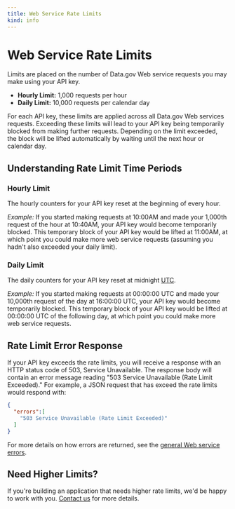 ```yaml
---
title: Web Service Rate Limits
kind: info
---
```


# Web Service Rate Limits

Limits are placed on the number of Data.gov Web service requests you may make using your API key.

- **Hourly Limit:** 1,000 requests per hour
- **Daily Limit:** 10,000 requests per calendar day

For each API key, these limits are applied across all Data.gov Web services requests. Exceeding these limits will lead to your API key being temporarily blocked from making further requests. Depending on the limit exceeded, the block will be lifted automatically by waiting until the next hour or calendar day.

## Understanding Rate Limit Time Periods

### Hourly Limit

The hourly counters for your API key reset at the beginning of every hour.

*Example:* If you started making requests at 10:00AM and made your 1,000th request of the hour at 10:40AM, your API key would become temporarily blocked. This temporary block of your API key would be lifted at 11:00AM, at which point you could make more web service requests (assuming you hadn't also exceeded your daily limit).

### Daily Limit

The daily counters for your API key reset at midnight [UTC](http://en.wikipedia.org/wiki/Coordinated_Universal_Time).

*Example:* If you started making requests at 00:00:00 UTC and made your 10,000th request of the day at 16:00:00 UTC, your API key would become temporarily blocked. This temporary block of your API key would be lifted at 00:00:00 UTC of the following day, at which point you could make more web service requests.

## Rate Limit Error Response

If your API key exceeds the rate limits, you will receive a response with an HTTP status code of 503, Service Unavailable. The response body will contain an error message reading "503 Service Unavailable (Rate Limit Exceeded)." For example, a JSON request that has exceed the rate limits would respond with:

```json
{
  "errors":[
    "503 Service Unavailable (Rate Limit Exceeded)"
  ]
}
```

For more details on how errors are returned, see the [general Web service errors](/docs/errors).

## Need Higher Limits?

If you're building an application that needs higher rate limits, we'd be happy to work with you. [Contact us](/contact) for more details.

